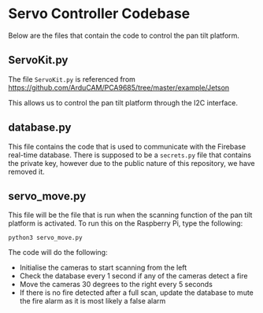 # Servo Controller Codebase
Below are the files that contain the code to control the pan tilt platform.

## ServoKit.py
The file `ServoKit.py` is referenced from https://github.com/ArduCAM/PCA9685/tree/master/example/Jetson

This allows us to control the pan tilt platform through the I2C interface.

## database.py
This file contains the code that is used to communicate with the Firebase real-time database. There is supposed to be a `secrets.py` file that contains the private key, however due to the public nature of this repository, we have removed it.

## servo_move.py
This file will be the file that is run when the scanning function of the pan tilt platform is activated. To run this on the Raspberry Pi, type the following:
```
python3 servo_move.py
```

The code will do the following:
* Initialise the cameras to start scanning from the left
* Check the database every 1 second if any of the cameras detect a fire 
* Move the cameras 30 degrees to the right every 5 seconds 
* If there is no fire detected after a full scan, update the database to mute the fire alarm as it is most likely a false alarm
